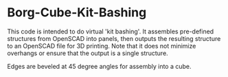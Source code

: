 # Borg-Cube-Kit-Bashing

This code is intended to do virtual 'kit bashing'. It assembles pre-defined structures from OpenSCAD into panels, then outputs the resulting structure to an OpenSCAD file for 3D printing. Note that it does not minimize overhangs or ensure that the output is a single structure.

Edges are beveled at 45 degree angles for assembly into a cube.

